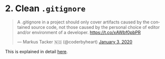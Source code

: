 # 2. Clean `.gitignore`

<blockquote class="twitter-tweet"><p lang="en" dir="ltr">A .gitignore in a project should only cover artifacts caused by the contained source code, not those caused by the personal choice of editor and/or environment of a developer. <a href="https://t.co/xAWbf0pbPR">https://t.co/xAWbf0pbPR</a></p>&mdash; Markus Tacker 🇳🇴 (@coderbyheart) <a href="https://twitter.com/coderbyheart/status/1212980450861420544?ref_src=twsrc%5Etfw">January 3, 2020</a></blockquote>
<script async src="https://platform.twitter.com/widgets.js" charset="utf-8"></script>

This is explained in detail
[here](https://github.com/coderbyheart/first-principles/issues/30).
